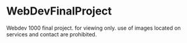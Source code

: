 # WebDevFinalProject
Webdev 1000 final project.
for viewing only.
use of images located on services and contact are prohibited.

